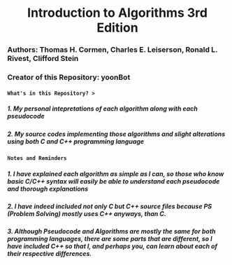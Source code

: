 # <h1 align='center'> Introduction to Algorithms 3rd Edition
### Authors: Thomas H. Cormen, Charles E. Leiserson, Ronald L. Rivest, Clifford Stein
### Creator of this Repository: yoonBot

#### **`What's in this Repository? >`**
##### 1. My personal intepretations of each algorithm along with each pseudocode
##### 2. My source codes implementing those algorithms and slight alterations using both C and C++ programming language

#### **`Notes and Reminders`**
##### 1. I have explained each algorithm as simple as I can, so those who know basic C/C++ syntax will easily be able to understand each pseudocode and thorough explanations
##### 2. I have indeed included not only C but C++ source files because PS (Problem Solving) mostly uses C++ anyways, than C.
##### 3. Although Pseudocode and Algorithms are mostly the same for both programming languages, there are some parts that are different, so I have included C++ so that I, and perhaps you, can learn about each of their respective differences. 

